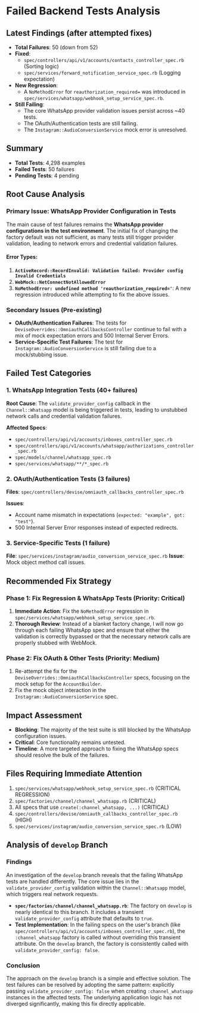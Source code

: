 # Failed Backend Tests Analysis

## Latest Findings (after attempted fixes)

- **Total Failures**: 50 (down from 52)
- **Fixed**:
    - `spec/controllers/api/v1/accounts/contacts_controller_spec.rb` (Sorting logic)
    - `spec/services/forward_notification_service_spec.rb` (Logging expectation)
- **New Regression**:
    - A `NoMethodError` for `reauthorization_required=` was introduced in `spec/services/whatsapp/webhook_setup_service_spec.rb`.
- **Still Failing**:
    - The core WhatsApp provider validation issues persist across ~40 tests.
    - The OAuth/Authentication tests are still failing.
    - The `Instagram::AudioConversionService` mock error is unresolved.

## Summary
- **Total Tests**: 4,298 examples
- **Failed Tests**: 50 failures
- **Pending Tests**: 4 pending

## Root Cause Analysis

### Primary Issue: WhatsApp Provider Configuration in Tests
The main cause of test failures remains the **WhatsApp provider configurations in the test environment**. The initial fix of changing the factory default was not sufficient, as many tests still trigger provider validation, leading to network errors and credential validation failures.

#### Error Types:
1.  **`ActiveRecord::RecordInvalid: Validation failed: Provider config Invalid Credentials`**
2.  **`WebMock::NetConnectNotAllowedError`**
3.  **`NoMethodError: undefined method 'reauthorization_required='`**: A new regression introduced while attempting to fix the above issues.

### Secondary Issues (Pre-existing)

- **OAuth/Authentication Failures**: The tests for `DeviseOverrides::OmniauthCallbacksController` continue to fail with a mix of mock expectation errors and 500 Internal Server Errors.
- **Service-Specific Test Failures**: The test for `Instagram::AudioConversionService` is still failing due to a mock/stubbing issue.

## Failed Test Categories

### 1. WhatsApp Integration Tests (40+ failures)
**Root Cause**: The `validate_provider_config` callback in the `Channel::Whatsapp` model is being triggered in tests, leading to unstubbed network calls and credential validation failures.

**Affected Specs**:
- `spec/controllers/api/v1/accounts/inboxes_controller_spec.rb`
- `spec/controllers/api/v1/accounts/whatsapp/authorizations_controller_spec.rb`
- `spec/models/channel/whatsapp_spec.rb`
- `spec/services/whatsapp/**/*_spec.rb`

### 2. OAuth/Authentication Tests (3 failures)
**Files**: `spec/controllers/devise/omniauth_callbacks_controller_spec.rb`

**Issues**:
- Account name mismatch in expectations (`expected: "example", got: "test"`).
- 500 Internal Server Error responses instead of expected redirects.

### 3. Service-Specific Tests (1 failure)
**File**: `spec/services/instagram/audio_conversion_service_spec.rb`
**Issue**: Mock object method call issues.

## Recommended Fix Strategy

### Phase 1: Fix Regression & WhatsApp Tests (Priority: Critical)
1.  **Immediate Action**: Fix the `NoMethodError` regression in `spec/services/whatsapp/webhook_setup_service_spec.rb`.
2.  **Thorough Review**: Instead of a blanket factory change, I will now go through each failing WhatsApp spec and ensure that either the validation is correctly bypassed or that the necessary network calls are properly stubbed with WebMock.

### Phase 2: Fix OAuth & Other Tests (Priority: Medium)
1.  Re-attempt the fix for the `DeviseOverrides::OmniauthCallbacksController` specs, focusing on the mock setup for the `AccountBuilder`.
2.  Fix the mock object interaction in the `Instagram::AudioConversionService` spec.

## Impact Assessment
- **Blocking**: The majority of the test suite is still blocked by the WhatsApp configuration issues.
- **Critical**: Core functionality remains untested.
- **Timeline**: A more targeted approach to fixing the WhatsApp specs should resolve the bulk of the failures.

## Files Requiring Immediate Attention
1.  `spec/services/whatsapp/webhook_setup_service_spec.rb` (CRITICAL REGRESSION)
2.  `spec/factories/channel/channel_whatsapp.rb` (CRITICAL)
3.  All specs that use `create(:channel_whatsapp, ...)` (CRITICAL)
4.  `spec/controllers/devise/omniauth_callbacks_controller_spec.rb` (HIGH)
5.  `spec/services/instagram/audio_conversion_service_spec.rb` (LOW)

## Analysis of `develop` Branch

### Findings
An investigation of the `develop` branch reveals that the failing WhatsApp tests are handled differently. The core issue lies in the `validate_provider_config` validation within the `Channel::Whatsapp` model, which triggers real network requests.

- **`spec/factories/channel/channel_whatsapp.rb`**: The factory on `develop` is nearly identical to this branch. It includes a transient `validate_provider_config` attribute that defaults to `true`.
- **Test Implementation**: In the failing specs on the user's branch (like `spec/controllers/api/v1/accounts/inboxes_controller_spec.rb`), the `:channel_whatsapp` factory is called without overriding this transient attribute. On the `develop` branch, the factory is consistently called with `validate_provider_config: false`.

### Conclusion
The approach on the `develop` branch is a simple and effective solution. The test failures can be resolved by adopting the same pattern: explicitly passing `validate_provider_config: false` when creating `:channel_whatsapp` instances in the affected tests. The underlying application logic has not diverged significantly, making this fix directly applicable.
